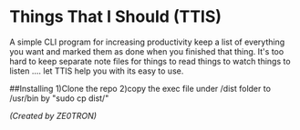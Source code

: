 # Things That I Should (TTIS)
A simple CLI program for increasing productivity keep a list of everything you want and marked them as done when you finished that thing.
It's too hard to keep separate note files for things to read things to watch things to listen .... let TTIS help you with its easy to use.

##Installing
1)Clone the repo
2)copy the exec file under /dist folder to /usr/bin by   "sudo cp dist/"

*(Created by ZE0TRON)*
